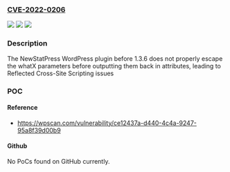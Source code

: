 ### [CVE-2022-0206](https://cve.mitre.org/cgi-bin/cvename.cgi?name=CVE-2022-0206)
![](https://img.shields.io/static/v1?label=Product&message=NewStatPress&color=blue)
![](https://img.shields.io/static/v1?label=Version&message=n%2Fa&color=blue)
![](https://img.shields.io/static/v1?label=Vulnerability&message=CWE-79%20Cross-site%20Scripting%20(XSS)&color=brighgreen)

### Description

The NewStatPress WordPress plugin before 1.3.6 does not properly escape the whatX parameters before outputting them back in attributes, leading to Reflected Cross-Site Scripting issues

### POC

#### Reference
- https://wpscan.com/vulnerability/ce12437a-d440-4c4a-9247-95a8f39d00b9

#### Github
No PoCs found on GitHub currently.

